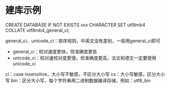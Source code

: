 # 建库示例
CREATE DATABASE IF NOT EXISTS xxx CHARACTER SET utf8mb4 COLLATE utf8mb4_general_ci; 

general_ci、unicode_ci：排序规则，中英文没有差别，一般用general_ci即可
- general_ci：校对速度更快，但准确度更低
- unicode_ci：校对速校对度更慢，但准确度更高，法文和德文一定要使用unicode_ci

ci：case insensitive，大小写不敏感，不区分大小写 
cs：大小写敏感，区分大小写 
bin：区分大小写，每个字符串用二进制数据编译存储，例如：utf8_bin 






